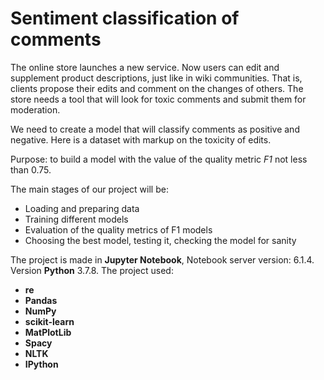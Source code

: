# Sentiment classification of comments
  
The online store launches a new service. Now users can edit and supplement product descriptions, just like in wiki communities.
That is, clients propose their edits and comment on the changes of others.
The store needs a tool that will look for toxic comments and submit them for moderation.

We need to create a model that will classify comments as positive and negative. Here is a dataset with markup on the toxicity of edits.

Purpose: to build a model with the value of the quality metric *F1* not less than 0.75.

The main stages of our project will be:

* Loading and preparing data
* Training different models
* Evaluation of the quality metrics of F1 models
* Choosing the best model, testing it, checking the model for sanity
  
The project is made in **Jupyter Notebook**, Notebook server version: 6.1.4. Version **Python** 3.7.8.
The project used:
* **re**
* **Pandas**
* **NumPy**
* **scikit-learn**
* **MatPlotLib**
* **Spacy**
* **NLTK**
* **IPython**
